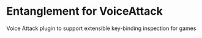 # Entanglement for VoiceAttack
Voice Attack plugin to support extensible key-binding inspection for games
